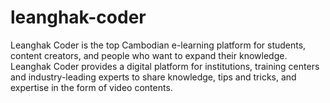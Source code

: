 # leanghak-coder
Leanghak Coder is the top Cambodian e-learning platform for students, content creators, and people who want to expand their knowledge. Leanghak Coder provides a digital platform for institutions, training centers and industry-leading experts to share knowledge, tips and tricks, and expertise in the form of video contents.
